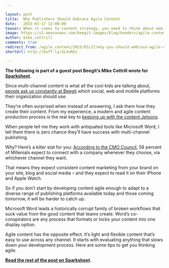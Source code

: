 ```yaml
---

layout: post
title:  Why Publishers Should Embrace Agile Content 
date:   2015-03-17 12:00:00
teaser: When it comes to content strategy, you need to think about making it flexible and reusable 
image: https://s3.amazonaws.com/beegit-images/blog/headers/agile-content-sparksheet.jpg
author: mike_cottrill
comments: true
redirect_from: /agile_content/2015/03/17/why-you-should-embrace-agile-content/
shortUrl: http://buff.ly/1L4uM2s

---
```


**The following is part of a guest post Beegit’s Mike Cottrill wrote for [Sparksheet](http://sparksheet.com/why-publishers-should-embrace-agile-content/).** 

Since multi-channel content is what all the cool kids are talking about, [people ask us constantly at Beegit](https://beegit.com) which social, web and mobile platforms their organization should use.

They’re often surprised when instead of answering, I ask them how they create their content. From my experience, a modern and agile content production process is the real key to [keeping up with the content Jetsons](http://www.wired.com/2014/01/keeping-jetsons/).

When people tell me they work with antiquated tools like Microsoft Word, I tell them there is zero chance they’ll have success with multi-channel publishing.

Why? Here’s a killer stat for you: [According to the CMO Council](http://www.cmocouncil.org/facts-stats-categories.php?view=all&category=direct-marketing), 58 percent of Millenials expect to connect with a company whenever they choose, via whichever channel they want.

That means they expect consistent content marketing from your brand on your site, blog and social media – and they expect to read it on their iPhone and Apple Watch.

So if you don’t start by developing content agile enough to adapt to a diverse range of publishing platforms available today and those coming tomorrow, it will be harder to catch up.

Microsoft Word leads a historically corrupt family of broken workflows that suck value from the good content that teams create. Word’s co-conspirators are any process that formats or locks your content into one display option.

Agile content has the opposite effect. It’s light and flexible content that’s easy to use across any channel. It starts with evaluating anything that slows down your development process. Here are some tips to get you thinking agile.

**[Read the rest of the post on Sparksheet](http://sparksheet.com/why-publishers-should-embrace-agile-content/).**
